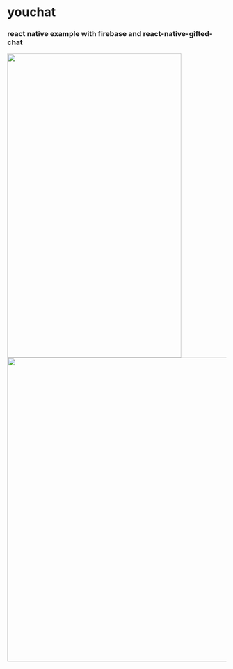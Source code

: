 # youchat
### react native example with firebase and react-native-gifted-chat
<img src="https://user-images.githubusercontent.com/18680429/57258400-fe7a9e00-7064-11e9-94a2-58ed549e1fa3.png" width="400" height="700" > <img src="https://user-images.githubusercontent.com/18680429/57258678-ca53ad00-7065-11e9-9fd4-a6ee2bfe09a5.png" width="700" height="700" >
